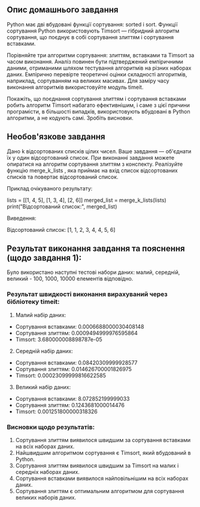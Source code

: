 ## Опис домашнього завдання

Python має дві вбудовані функції сортування: sorted і sort. Функції сортування Python використовують Timsort — гібридний алгоритм сортування, що поєднує в собі сортування злиттям і сортування вставками.

Порівняйте три алгоритми сортування: злиттям, вставками та Timsort за часом виконання. Аналіз повинен бути підтверджений емпіричними даними, отриманими шляхом тестування алгоритмів на різних наборах даних. Емпірично перевірте теоретичні оцінки складності алгоритмів, наприклад, сортуванням на великих масивах. Для заміру часу виконання алгоритмів використовуйте модуль timeit.

Покажіть, що поєднання сортування злиттям і сортування вставками робить алгоритм Timsort набагато ефективнішим, і саме з цієї причини програмісти, в більшості випадків, використовують вбудовані в Python алгоритми, а не кодують самі. Зробіть висновки.

## Необов'язкове завдання

Дано k відсортованих списків цілих чисел. Ваше завдання — об'єднати їх у один відсортований список. При виконанні завдання можете опиратися на алгоритм сортування злиттям з конспекту. Реалізуйте функцію merge_k_lists , яка приймає на вхід список відсортованих списків та повертає відсортований список.

Приклад очікуваного результату:

lists = [[1, 4, 5], [1, 3, 4], [2, 6]]
merged_list = merge_k_lists(lists)
print("Відсортований список:", merged_list)

Виведення:

Відсортований список: [1, 1, 2, 3, 4, 4, 5, 6]


## Результат виконання завдання та пояснення (щодо завдання 1): 

Було використано наступні тестові набори даних: 
малий, середній, великий - 100, 1000, 10000 елементів відповідно.

### Результат швидкості виконання вирахуваний через бібліотеку timeit:

1. Малий набір даних:
* Сортування вставками: 0.0006688000030408148
* Сортування злиттям: 0.0009494999976595864  
* Timsort: 3.680000008898787e-05

2. Середній набір даних:
* Сортування вставками: 0.08420309999928577
* Сортування злиттям: 0.014626700001826975
* Timsort: 0.00023099999816622585

3. Великий набір даних:
* Сортування вставками: 8.072852199999033
* Сортування злиттям: 0.1243681000014476
* Timsort: 0.001251800000318326

### Висновки щодо результатів:
1. Сортування злиттям виявилося швидшим за сортування вставками на всіх наборах даних.
2. Найшвидшим алгоритмом сортування є Timsort, який вбудований в Python.
3. Сортування злиттям виявилося швидшим за Timsort на малих і середніх наборах даних.
4. Сортування вставками виявилося найповільнішим на всіх наборах даних.
5. Сортування злиттям є оптимальним алгоритмом для сортування великих наборів даних.